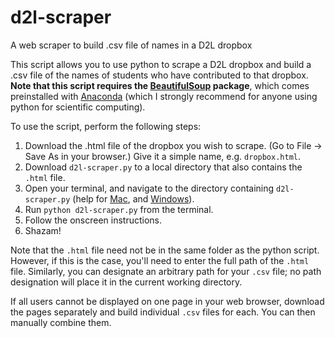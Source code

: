 # d2l-scraper
A web scraper to build .csv file of names in a D2L dropbox

This script allows you to use python to scrape a D2L dropbox and build a .csv file of the names of students who have contributed to that dropbox. **Note that this script requires the [BeautifulSoup](http://www.crummy.com/software/BeautifulSoup/) package**, which comes preinstalled with [Anaconda](https://anaconda.org) (which I strongly recommend for anyone using python for scientific computing).

To use the script, perform the following steps:

1. Download the .html file of the dropbox you wish to scrape. (Go to File -> Save As in your browser.) Give it a simple name, e.g. `dropbox.html`.
2. Download `d2l-scraper.py` to a local directory that also contains the `.html` file.
3. Open your terminal, and navigate to the directory containing `d2l-scraper.py` (help for [Mac](http://computers.tutsplus.com/tutorials/navigating-the-terminal-a-gentle-introduction--mac-3855), and [Windows](http://www.computerhope.com/issues/chusedos.htm)).
4. Run `python d2l-scraper.py` from the terminal.
5. Follow the onscreen instructions.
6. Shazam!

Note that the `.html` file need not be in the same folder as the python script. However, if this is the case, you'll need to enter the full path of the `.html` file. Similarly, you can designate an arbitrary path for your `.csv` file; no path designation will place it in the current working directory.

If all users cannot be displayed on one page in your web browser, download the pages separately and build individual `.csv` files for each. You can then manually combine them.
